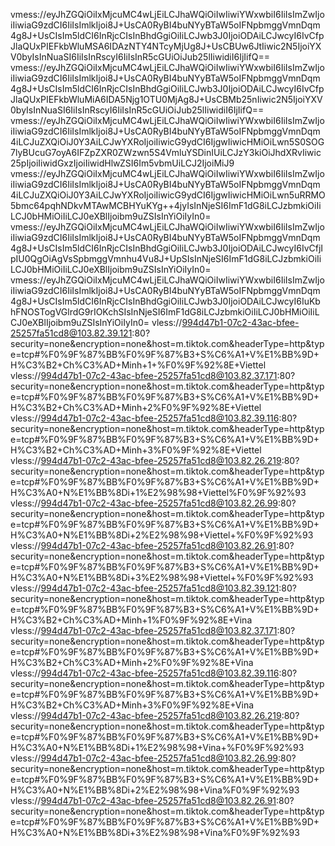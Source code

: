vmess://eyJhZGQiOiIxMjcuMC4wLjEiLCJhaWQiOiIwIiwiYWxwbiI6IiIsImZwIjoiIiwiaG9zdCI6IiIsImlkIjoi8J+UsCA0RyBI4buNYyBTaW5oIFNpbmggVmnDqm4g8J+UsCIsIm5ldCI6InRjcCIsInBhdGgiOiIiLCJwb3J0IjoiODAiLCJwcyI6IvCfpJlaQUxPIEFkbWluMSA6IDAzNTY4NTcyMjUg8J+UsCBUw6JtIiwic2N5IjoiYXV0byIsInNuaSI6IiIsInRscyI6IiIsInR5cGUiOiJub25lIiwidiI6IjIifQ==
vmess://eyJhZGQiOiIxMjcuMC4wLjEiLCJhaWQiOiIwIiwiYWxwbiI6IiIsImZwIjoiIiwiaG9zdCI6IiIsImlkIjoi8J+UsCA0RyBI4buNYyBTaW5oIFNpbmggVmnDqm4g8J+UsCIsIm5ldCI6InRjcCIsInBhdGgiOiIiLCJwb3J0IjoiODAiLCJwcyI6IvCfpJlaQUxPIEFkbWluMiA6IDA5Njg1OTU0MjAg8J+UsCBMb25nIiwic2N5IjoiYXV0byIsInNuaSI6IiIsInRscyI6IiIsInR5cGUiOiJub25lIiwidiI6IjIifQ==
vmess://eyJhZGQiOiIxMjcuMC4wLjEiLCJhaWQiOiIwIiwiYWxwbiI6IiIsImZwIjoiIiwiaG9zdCI6IiIsImlkIjoi8J+UsCA0RyBI4buNYyBTaW5oIFNpbmggVmnDqm4iLCJuZXQiOiJ0Y3AiLCJwYXRoIjoiIiwicG9ydCI6IjgwIiwicHMiOiLwn5S0SOG7lyBUcuG7oyA6IFZpZXR0ZWzwn5S4VmluYSDinIUiLCJzY3kiOiJhdXRvIiwic25pIjoiIiwidGxzIjoiIiwidHlwZSI6Im5vbmUiLCJ2IjoiMiJ9
vmess://eyJhZGQiOiIxMjcuMC4wLjEiLCJhaWQiOiIwIiwiYWxwbiI6IiIsImZwIjoiIiwiaG9zdCI6IiIsImlkIjoi8J+UsCA0RyBI4buNYyBTaW5oIFNpbmggVmnDqm4iLCJuZXQiOiJ0Y3AiLCJwYXRoIjoiIiwicG9ydCI6IjgwIiwicHMiOiLwn5uRRMO5bmc64pqhNDkvMTAwMCBHYuKYg++4jyIsInNjeSI6ImF1dG8iLCJzbmkiOiIiLCJ0bHMiOiIiLCJ0eXBlIjoibm9uZSIsInYiOiIyIn0=
vmess://eyJhZGQiOiIxMjcuMC4wLjEiLCJhaWQiOiIwIiwiYWxwbiI6IiIsImZwIjoiIiwiaG9zdCI6IiIsImlkIjoi8J+UsCA0RyBI4buNYyBTaW5oIFNpbmggVmnDqm4g8J+UsCIsIm5ldCI6InRjcCIsInBhdGgiOiIiLCJwb3J0IjoiODAiLCJwcyI6IvCfjIpIU0QgOiAgVsSpbmggVmnhu4Vu8J+UpSIsInNjeSI6ImF1dG8iLCJzbmkiOiIiLCJ0bHMiOiIiLCJ0eXBlIjoibm9uZSIsInYiOiIyIn0=
vmess://eyJhZGQiOiIxMjcuMC4wLjEiLCJhaWQiOiIwIiwiYWxwbiI6IiIsImZwIjoiIiwiaG9zdCI6IiIsImlkIjoi8J+UsCA0RyBI4buNYyBTaW5oIFNpbmggVmnDqm4g8J+UsCIsIm5ldCI6InRjcCIsInBhdGgiOiIiLCJwb3J0IjoiODAiLCJwcyI6IuKbhFNOSTogVGlrdG9rIOKchSIsInNjeSI6ImF1dG8iLCJzbmkiOiIiLCJ0bHMiOiIiLCJ0eXBlIjoibm9uZSIsInYiOiIyIn0=
vless://994d47b1-07c2-43ac-bfee-25257fa51cd8@103.82.39.121:80?security=none&encryption=none&host=m.tiktok.com&headerType=http&type=tcp#%F0%9F%87%BB%F0%9F%87%B3+S%C6%A1+V%E1%BB%9D+H%C3%B2+Ch%C3%AD+Minh+1+%F0%9F%92%8E+Viettel
vless://994d47b1-07c2-43ac-bfee-25257fa51cd8@103.82.37.171:80?security=none&encryption=none&host=m.tiktok.com&headerType=http&type=tcp#%F0%9F%87%BB%F0%9F%87%B3+S%C6%A1+V%E1%BB%9D+H%C3%B2+Ch%C3%AD+Minh+2%F0%9F%92%8E+Viettel
vless://994d47b1-07c2-43ac-bfee-25257fa51cd8@103.82.39.116:80?security=none&encryption=none&host=m.tiktok.com&headerType=http&type=tcp#%F0%9F%87%BB%F0%9F%87%B3+S%C6%A1+V%E1%BB%9D+H%C3%B2+Ch%C3%AD+Minh+3%F0%9F%92%8E+Viettel
vless://994d47b1-07c2-43ac-bfee-25257fa51cd8@103.82.26.219:80?security=none&encryption=none&host=m.tiktok.com&headerType=http&type=tcp#%F0%9F%87%BB%F0%9F%87%B3+S%C6%A1+V%E1%BB%9D+H%C3%A0+N%E1%BB%8Di+1%E2%98%98+Viettel%F0%9F%92%93
vless://994d47b1-07c2-43ac-bfee-25257fa51cd8@103.82.26.99:80?security=none&encryption=none&host=m.tiktok.com&headerType=http&type=tcp#%F0%9F%87%BB%F0%9F%87%B3+S%C6%A1+V%E1%BB%9D+H%C3%A0+N%E1%BB%8Di+2%E2%98%98+Viettel+%F0%9F%92%93
vless://994d47b1-07c2-43ac-bfee-25257fa51cd8@103.82.26.91:80?security=none&encryption=none&host=m.tiktok.com&headerType=http&type=tcp#%F0%9F%87%BB%F0%9F%87%B3+S%C6%A1+V%E1%BB%9D+H%C3%A0+N%E1%BB%8Di+3%E2%98%98+Viettel+%F0%9F%92%93
vless://994d47b1-07c2-43ac-bfee-25257fa51cd8@103.82.39.121:80?security=none&encryption=none&host=m.tiktok.com&headerType=http&type=tcp#%F0%9F%87%BB%F0%9F%87%B3+S%C6%A1+V%E1%BB%9D+H%C3%B2+Ch%C3%AD+Minh+1%F0%9F%92%8E+Vina
vless://994d47b1-07c2-43ac-bfee-25257fa51cd8@103.82.37.171:80?security=none&encryption=none&host=m.tiktok.com&headerType=http&type=tcp#%F0%9F%87%BB%F0%9F%87%B3+S%C6%A1+V%E1%BB%9D+H%C3%B2+Ch%C3%AD+Minh+2%F0%9F%92%8E+Vina
vless://994d47b1-07c2-43ac-bfee-25257fa51cd8@103.82.39.116:80?security=none&encryption=none&host=m.tiktok.com&headerType=http&type=tcp#%F0%9F%87%BB%F0%9F%87%B3+S%C6%A1+V%E1%BB%9D+H%C3%B2+Ch%C3%AD+Minh+3%F0%9F%92%8E+Vina
vless://994d47b1-07c2-43ac-bfee-25257fa51cd8@103.82.26.219:80?security=none&encryption=none&host=m.tiktok.com&headerType=http&type=tcp#%F0%9F%87%BB%F0%9F%87%B3+S%C6%A1+V%E1%BB%9D+H%C3%A0+N%E1%BB%8Di+1%E2%98%98+Vina+%F0%9F%92%93
vless://994d47b1-07c2-43ac-bfee-25257fa51cd8@103.82.26.99:80?security=none&encryption=none&host=m.tiktok.com&headerType=http&type=tcp#%F0%9F%87%BB%F0%9F%87%B3+S%C6%A1+V%E1%BB%9D+H%C3%A0+N%E1%BB%8Di+2%E2%98%98+Vina%F0%9F%92%93
vless://994d47b1-07c2-43ac-bfee-25257fa51cd8@103.82.26.91:80?security=none&encryption=none&host=m.tiktok.com&headerType=http&type=tcp#%F0%9F%87%BB%F0%9F%87%B3+S%C6%A1+V%E1%BB%9D+H%C3%A0+N%E1%BB%8Di+3%E2%98%98+Vina%F0%9F%92%93
